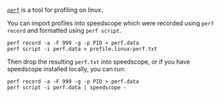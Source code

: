 [`perf`](https://perf.wiki.kernel.org/index.php/Main_Page) is a tool for profiling on linux.

You can import profiles into speedscope which were recorded using `perf record` and formatted using `perf script`.

    perf record -a -F 999 -g -p PID > perf.data
    perf script -i perf.data > profile.linux-perf.txt

Then drop the resulting `perf.txt` into speedscope, or if you have speedscope installed
locally, you can run:

    perf record -a -F 999 -g -p PID > perf.data
    perf script -i perf.data | speedscope -